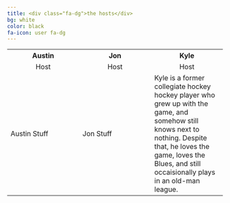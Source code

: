 ```yaml
---
title: <div class="fa-dg">the hosts</div>
bg: white
color: black
fa-icon: user fa-dg
---
```


<table>
  <tr>
  <th width=33%>Austin</th>
  <th width=33%>Jon</th>
  <th width=33%>Kyle</th>
  </tr>
  
  <tr>
  <td style='text-align:center;'>Host</td>  
  <td style='text-align:center;'>Host</td>  
  <td style='text-align:center;'>Host</td>
  </tr>
  
  <tr>
  <td>Austin Stuff</td>
  <td>Jon Stuff</td>
  <td>Kyle is a former collegiate hockey hockey player who grew up with the game, and somehow still knows next to nothing. Despite that, he loves the game, loves the Blues, and still occaisionally plays in an old-man league.</td>
  </tr>

